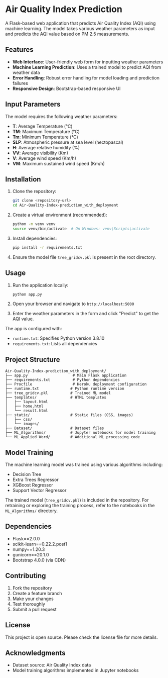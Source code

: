 # Air Quality Index Prediction 

A Flask-based web application that predicts Air Quality Index (AQI) using machine learning. The model takes various weather parameters as input and predicts the AQI value based on PM 2.5 measurements.

## Features

- **Web Interface**: User-friendly web form for inputting weather parameters
- **Machine Learning Prediction**: Uses a trained model to predict AQI from weather data
- **Error Handling**: Robust error handling for model loading and prediction failures
- **Responsive Design**: Bootstrap-based responsive UI

## Input Parameters

The model requires the following weather parameters:

- **T**: Average Temperature (°C)
- **TM**: Maximum Temperature (°C)
- **Tm**: Minimum Temperature (°C)
- **SLP**: Atmospheric pressure at sea level (hectopascal)
- **H**: Average relative humidity (%)
- **VV**: Average visibility (Km)
- **V**: Average wind speed (Km/h)
- **VM**: Maximum sustained wind speed (Km/h)

## Installation

1. Clone the repository:
   ```bash
   git clone <repository-url>
   cd Air-Quality-Index-prediction_with_deployment
   ```

2. Create a virtual environment (recommended):
   ```bash
   python -m venv venv
   source venv/bin/activate  # On Windows: venv\Scripts\activate
   ```

3. Install dependencies:
   ```bash
   pip install -r requirements.txt
   ```

4. Ensure the model file `tree_gridcv.pkl` is present in the root directory.

## Usage

1. Run the application locally:
   ```bash
   python app.py
   ```

2. Open your browser and navigate to `http://localhost:5000`

3. Enter the weather parameters in the form and click "Predict" to get the AQI value.


The app is configured with:
- `runtime.txt`: Specifies Python version 3.8.10
- `requirements.txt`: Lists all dependencies

## Project Structure

```
Air-Quality-Index-prediction_with_deployment/
├── app.py                    # Main Flask application
├── requirements.txt          # Python dependencies
├── Procfile                  # Heroku deployment configuration
├── runtime.txt              # Python runtime version
├── tree_gridcv.pkl          # Trained ML model
├── templates/               # HTML templates
│   ├── layout.html
│   ├── home.html
│   └── result.html
├── static/                  # Static files (CSS, images)
│   ├── css/
│   └── images/
├── Dataset/                 # Dataset files
├── ML_Algorithms/           # Jupyter notebooks for model training
└── ML_Applied_Word/         # Additional ML processing code
```

## Model Training

The machine learning model was trained using various algorithms including:
- Decision Tree
- Extra Trees Regressor
- XGBoost Regressor
- Support Vector Regressor

The trained model (`tree_gridcv.pkl`) is included in the repository. For retraining or exploring the training process, refer to the notebooks in the `ML_Algorithms/` directory.

## Dependencies

- Flask==2.0.0
- scikit-learn==0.22.2.post1
- numpy==1.20.3
- gunicorn==20.1.0
- Bootstrap 4.0.0 (via CDN)

## Contributing

1. Fork the repository
2. Create a feature branch
3. Make your changes
4. Test thoroughly
5. Submit a pull request

## License

This project is open source. Please check the license file for more details.

## Acknowledgments

- Dataset source: Air Quality Index data
- Model training algorithms implemented in Jupyter notebooks
